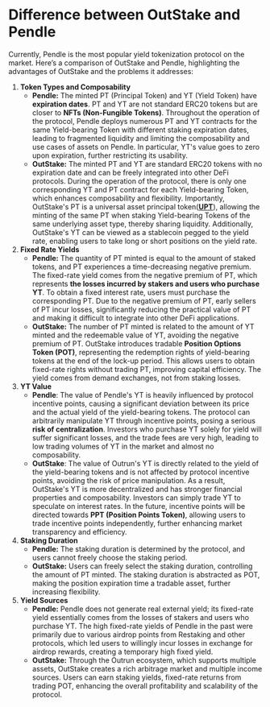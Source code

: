 # Difference between OutStake and Pendle

Currently, Pendle is the most popular yield tokenization protocol on the market. Here’s a comparison of OutStake and Pendle, highlighting the advantages of OutStake and the problems it addresses:

1. **Token Types and Composability**
   * **Pendle:** The minted PT (Principal Token) and YT (Yield Token) have **expiration dates**. PT and YT are not standard ERC20 tokens but are closer to **NFTs (Non-Fungible Tokens)**. Throughout the operation of the protocol, Pendle deploys numerous PT and YT contracts for the same Yield-bearing Token with different staking expiration dates, leading to fragmented liquidity and limiting the composability and use cases of assets on Pendle. In particular, YT's value goes to zero upon expiration, further restricting its usability.
   * **OutStake:** The minted PT and YT are standard ERC20 tokens with no expiration date and can be freely integrated into other DeFi protocols. During the operation of the protocol, there is only one corresponding YT and PT contract for each Yield-bearing Token, which enhances composability and flexibility. Importantly, OutStake's PT is a universal asset principal token([**UPT**](yield-tokenization/pt.md)), allowing the minting of the same PT when staking Yield-bearing Tokens of the same underlying asset type, thereby sharing liquidity. Additionally, OutStake's YT can be viewed as a stablecoin pegged to the yield rate, enabling users to take long or short positions on the yield rate.
2. **Fixed Rate Yields**
   * **Pendle:** The quantity of PT minted is equal to the amount of staked tokens, and PT experiences a time-decreasing negative premium. The fixed-rate yield comes from the negative premium of PT, which represents **the losses incurred by stakers and users who purchase YT**. To obtain a fixed interest rate, users must purchase the corresponding PT. Due to the negative premium of PT, early sellers of PT incur losses, significantly reducing the practical value of PT and making it difficult to integrate into other DeFi applications.
   * **OutStake:** The number of PT minted is related to the amount of YT minted and the redeemable value of YT, avoiding the negative premium of PT. OutStake introduces tradable **Position Options Token (POT)**, representing the redemption rights of yield-bearing tokens at the end of the lock-up period. This allows users to obtain fixed-rate rights without trading PT, improving capital efficiency. The yield comes from demand exchanges, not from staking losses.
3. **YT Value**
   * **Pendle**: The value of Pendle's YT is heavily influenced by protocol incentive points, causing a significant deviation between its price and the actual yield of the yield-bearing tokens. The protocol can arbitrarily manipulate YT through incentive points, posing a serious **risk of centralization**. Investors who purchase YT solely for yield will suffer significant losses, and the trade fees are very high, leading to low trading volumes of YT in the market and almost no composability.
   * **OutStake**: The value of Outrun's YT is directly related to the yield of the yield-bearing tokens and is not affected by protocol incentive points, avoiding the risk of price manipulation. As a result, OutStake's YT is more decentralized and has stronger financial properties and composability. Investors can simply trade YT to speculate on interest rates. In the future, incentive points will be directed towards **PPT (Position Points Token)**, allowing users to trade incentive points independently, further enhancing market transparency and efficiency.
4. **Staking Duration**
   * **Pendle:** The staking duration is determined by the protocol, and users cannot freely choose the staking period.
   * **OutStake:** Users can freely select the staking duration, controlling the amount of PT minted. The staking duration is abstracted as POT, making the position expiration time a tradable asset, further increasing flexibility.
5. **Yield Sources**
   * **Pendle:** Pendle does not generate real external yield; its fixed-rate yield essentially comes from the losses of stakers and users who purchase YT. The high fixed-rate yields of Pendle in the past were primarily due to various airdrop points from Restaking and other protocols, which led users to willingly incur losses in exchange for airdrop rewards, creating a temporary high fixed yield.
   * **OutStake:** Through the Outrun ecosystem, which supports multiple assets, OutStake creates a rich arbitrage market and multiple income sources. Users can earn staking yields, fixed-rate returns from trading POT, enhancing the overall profitability and scalability of the protocol.
